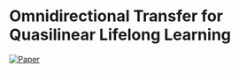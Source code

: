 # Omnidirectional Transfer for Quasilinear Lifelong Learning

[![Paper](https://img.shields.io/badge/Paper-arXiv-green)](https://arxiv.org/pdf/2004.12908.pdf)

